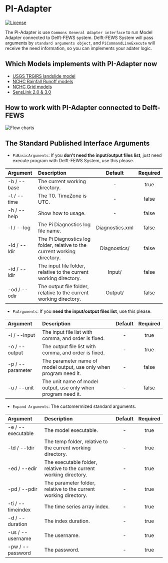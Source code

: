 # PI-Adapter
[![License](https://img.shields.io/badge/license-Apache%202.0-blue.svg)](./LICENSE)

The PI-Adapter is use `Commons General Adapter interface` to run Model Adapter connected to Delft-FEWS system.
Delft-FEWS System will pass arguments by `standard arguments object`, and `PiCommandLineExecute` will receive the need information, so you can implements your adater logic.

## Which Models implements with PI-Adapter now
- [USGS TRGIRS landslide model](https://github.com/usgs/landslides-trigrs)
- [NCHC Rainfall Runoff models](https://www.nchc.org.tw/tw/)
- [NCHC Grid models](https://www.nchc.org.tw/tw/)
- [SensLink 2.0 & 3.0](http://www.anasystem.com.tw/senslink/)

## How to work with PI-Adapter connected to Delft-FEWS
![Flow charts](https://i.imgur.com/BKosuN1.png)

## The Standard Published Interface Arguments

- `PiBasicArguments`: If you **don't need the input/output files list**, just need execute program with Delft-FEWS System, use this please.

| Argument | Description | Default | Required |
|:------ |:----------- |:-----------:|:-----------:|
| -b / --base | The current working directory. | - | true |
| -t / --time | The T0. TimeZone is UTC. | - | false |
| -h / --help | Show how to usage. | - | false |
| -l / --log | The Pi Diagnostics log file name. | Diagnostics.xml | false |
| -ld / --ldir | The Pi Diagnostics log folder, relative to the current working directory. | Diagnostics/ | false |
| -id / --idir | The input file folder, relative to the current working directory. | Input/ | false |
| -od / --odir | The output file folder, relative to the current working directory. | Output/ | false |

- `PiArguments`: If you **need the input/output files list**, use this please.

| Argument | Description | Default | Required |
|:------ |:----------- |:-----------:|:-----------:|
| -i / --input | The input file list with comma, and order is fixed. | - | true |
| -o / --output | The output file list with comma, and order is fixed. | - | true |
| -p / --parameter | The parameter name of model output, use only when program need it. | - | false |
| -u / --unit | The unit name of model output, use only when program need it. | - | false |

- `Expand Arguments`: The customermized standard arguments.

| Argument | Description | Default | Required |
|:------ |:----------- |:-----------:|:-----------:|
| -e / --executable | The model executable. | - | true |
| -td / --tdir | The temp folder, relative to the current working directory. | - | true |
| -ed / --edir | The executable folder, relative to the current working directory. | - | true |
| -pd / --pdir | The parameter folder, relative to the current working directory. | - | true |
| -ti / --timeindex | The time series array index. | - | true |
| -d / --duration | The index duration. | - | true |
| -us / --username | The username. | - | true |
| -pw / --password | The password. | - | true |
